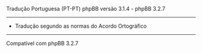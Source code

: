 
Tradução Portuguesa (PT-PT) phpBB versão 3.1.4 - phpBB 3.2.7

------------
* Tradução segundo as normas do Acordo Ortográfico

------------
Compatível com phpBB 3.2.7